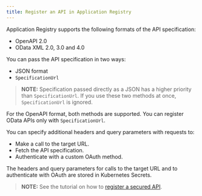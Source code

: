 ```yaml
---
title: Register an API in Application Registry
---
```


<!-- TODO: is this doc to be removed altogether or replaced with an alternative way to register an API? -->

Application Registry supports the following formats of the API specification:
- OpenAPI 2.0
- OData XML 2.0, 3.0 and 4.0

You can pass the API specification in two ways:
- JSON format
- `SpecificationUrl`

>**NOTE:** Specification passed directly as a JSON has a higher priority than `SpecificationUrl`. If you use these two methods at once, `SpecificationUrl` is ignored.

For the OpenAPI format, both methods are supported.
You can register OData APIs only with `SpecificationUrl`.

You can specify additional headers and query parameters with requests to:
- Make a call to the target URL.
- Fetch the API specification.
- Authenticate with a custom OAuth method.

The headers and query parameters for calls to the target URL and to authenticate with OAuth are stored in Kubernetes Secrets.

>**NOTE:** See the tutorial on how to [register a secured API](../../03-tutorials/00-application-connectivity/ac-04-register-secured-api.md).